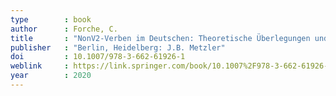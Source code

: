 ```yaml
---
type        : book 
author      : Forche, C.
title       : "NonV2-Verben im Deutschen: Theoretische Überlegungen und empirische Untersuchungen zu einem morphosyntaktischen Problemfall (den es vielleicht gar nicht gibt)"
publisher   : "Berlin, Heidelberg: J.B. Metzler"
doi         : 10.1007/978-3-662-61926-1
weblink     : https://link.springer.com/book/10.1007%2F978-3-662-61926-1
year        : 2020
---
```

